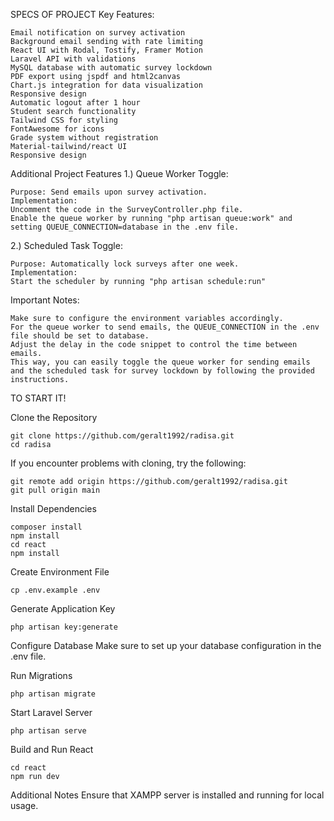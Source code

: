 SPECS OF PROJECT
Key Features:

    Email notification on survey activation
    Background email sending with rate limiting
    React UI with Rodal, Tostify, Framer Motion
    Laravel API with validations
    MySQL database with automatic survey lockdown
    PDF export using jspdf and html2canvas
    Chart.js integration for data visualization
    Responsive design
    Automatic logout after 1 hour
    Student search functionality
    Tailwind CSS for styling
    FontAwesome for icons
    Grade system without registration
    Material-tailwind/react UI
    Responsive design


Additional Project Features
1.) Queue Worker Toggle:

    Purpose: Send emails upon survey activation.
    Implementation:
    Uncomment the code in the SurveyController.php file.
    Enable the queue worker by running "php artisan queue:work" and setting QUEUE_CONNECTION=database in the .env file.

2.) Scheduled Task Toggle:

    Purpose: Automatically lock surveys after one week.
    Implementation:
    Start the scheduler by running "php artisan schedule:run"
    
Important Notes:

    Make sure to configure the environment variables accordingly.
    For the queue worker to send emails, the QUEUE_CONNECTION in the .env file should be set to database.
    Adjust the delay in the code snippet to control the time between emails.
    This way, you can easily toggle the queue worker for sending emails and the scheduled task for survey lockdown by following the provided instructions.
    

TO START IT!

Clone the Repository

    git clone https://github.com/geralt1992/radisa.git
    cd radisa

If you encounter problems with cloning, try the following:

    git remote add origin https://github.com/geralt1992/radisa.git
    git pull origin main

Install Dependencies

    composer install
    npm install
    cd react
    npm install
    
Create Environment File

    cp .env.example .env
   
Generate Application Key

    php artisan key:generate
   
Configure Database
    Make sure to set up your database configuration in the .env file.

Run Migrations

    php artisan migrate
   
Start Laravel Server

    php artisan serve
    
Build and Run React

    cd react
    npm run dev

    
Additional Notes
    Ensure that XAMPP server is installed and running for local usage.
